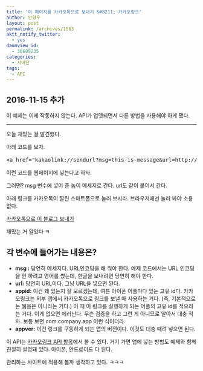 ```yaml
---
title: '이 페이지를 카카오톡으로 보내기 &#8211; 카카오링크'
author: 안형우
layout: post
permalink: /archives/1563
aktt_notify_twitter:
  - yes
daumview_id:
  - 36689235
categories:
  - 서버단
tags:
  - API
---
```


## 2016-11-15 추가

이 예제는 이제 작동하지 않는다. API가 업뎃되면서 다른 방법을 사용해야 하게 됐다.

-----

오늘 재밌는 걸 발견했다.

아래 코드를 보자.

<pre>&lt;a href="kakaolink://sendurl?msg=this-is-message&url=http://mytory.net&appid=mytory&appver=0.1"&gt;카카오톡으로 보내기&lt;/a&gt;</pre>

이런 코드를 웹페이지에 넣는다고 하자.

그러면? msg 변수에 넣어 준 놈이 메세지로 간다. url도 같이 붙어서 간다.

아래 링크를 카카오톡이 깔린 스마트폰으로 눌러 보시라. 브라우저에선 눌러 봐야 소용 없다.

[카카오톡으로 이 블로그 보내기][1]

재밌는 거 알았다 ㅋ

## 각 변수에 들어가는 내용은?

*   **msg :** 당연히 메세지다. URL인코딩을 해 줘야 한다. 예제 코드에서는 URL 인코딩을 안 하려고 영어를 썼는데, 한글을 보내려면 당연히 해야 한다.
*   **url:** 당연히 URL이다. 그냥 URL을 넣으면 된다.
*   **appid:** 이건 왜 있는지 잘 모르겠는데, 여튼 아이폰 어플마다 있는 고유 id다. 카카오링크는 외부 앱에서 카카오톡으로 링크를 보낼 때 사용하는 거다. (즉, 기본적으로는 웹용은 아니라는 거다.) 이 때 이 링크를 실행하게 되는 어플의 고유 id를 적으라는 거다. 이게 없으면 에러난다. 무슨 검증을 하고 그런 게 아니므로 알아서 대충 적자. 보통 보면 com.company.app 이런 식이더라.
*   **appver:** 이건 링크를 구동하게 되는 앱의 버전이다. 이것도 대충 때려 넣으면 된다.

이 API는 [카카오링크 API 항목][2]에서 볼 수 있다. 거기 가면 앱에 넣는 방법도 예제와 함께 친절히 설명돼 있다. 아이폰, 안드로이드 다 된다.

관리하는 사이트에 적용해 볼까 생각하고 있다. ㅋㅋㅋ

 [1]: kakaolink://sendurl?msg=%EB%85%B9%ED%92%8D%EC%9D%98%20%EB%B8%94%EB%A1%9C%EA%B7%B8%20'%EC%9B%B9%EC%9C%BC%EB%A1%9C%20%EB%A7%90%ED%95%98%EA%B8%B0'%EC%9E%85%EB%8B%88%EB%8B%A4.&url=http://mytory.net&appid=mytory&appver=0.1
 [2]: http://www.kakao.com/link/api?tab=mobileweb